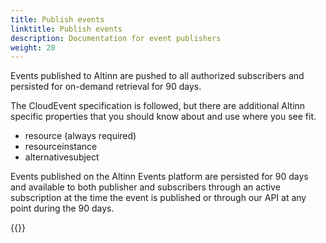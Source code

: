 ```yaml
---
title: Publish events
linktitle: Publish events
description: Documentation for event publishers
weight: 20
---
```


Events published to Altinn are pushed to all authorized subscribers and persisted for on-demand retrieval for 90 days. 

The CloudEvent specification is followed, but there are additional Altinn specific properties that you should know about
and use where you see fit.

- resource (always required)
- resourceinstance
- alternativesubject

Events published on the Altinn Events platform are persisted for 90 days and available to both publisher and
subscribers through an active subscription at the time the event is published or through our API at any point during
the 90 days.

{{<children />}}
